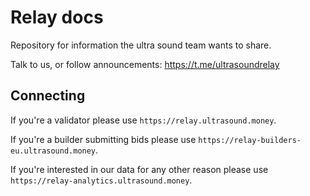 # Relay docs

Repository for information the ultra sound team wants to share.

Talk to us, or follow announcements: https://t.me/ultrasoundrelay

## Connecting

If you're a validator please use `https://relay.ultrasound.money`.

If you're a builder submitting bids please use `https://relay-builders-eu.ultrasound.money`.

If you're interested in our data for any other reason please use `https://relay-analytics.ultrasound.money`.
